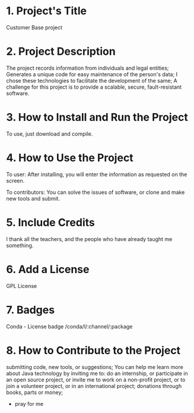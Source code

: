 
# 1. Project's Title
Customer Base project


# 2. Project Description
The project records information from individuals and legal entities;
Generates a unique code for easy maintenance of the person's data;
I chose these technologies to facilitate the development of the same;
A challenge for this project is to provide a scalable, secure, fault-resistant software.


# 3. How to Install and Run the Project
To use, just download and compile.


# 4. How to Use the Project
To user:
After installing, you will enter the information as requested on the screen.

To contributors:
You can solve the issues of software, or clone and make new tools and submit.


# 5. Include Credits
I thank all the teachers, and the people who have already taught me something.


# 6. Add a License
GPL License 


# 7. Badges
Conda - License badge	/conda/l/:channel/:package


# 8. How to Contribute to the Project
submitting code, new tools, or suggestions;
You can help me learn more about Java technology by inviting me to: do an internship, or participate in an open source project, or invite me to work on a non-profit project, or to join a volunteer project, or in an international project;
donations through books, parts or money;
* pray for me
